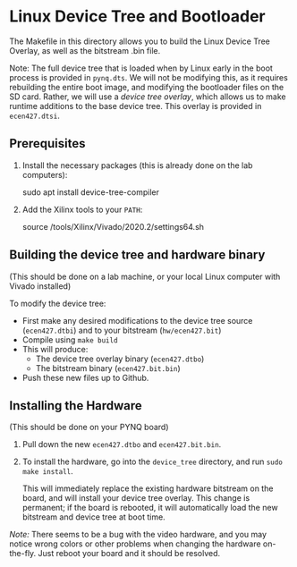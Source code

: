 # Linux Device Tree and Bootloader

The Makefile in this directory allows you to build the Linux Device Tree Overlay, as well as the bitstream .bin file. 

Note: The full device tree that is loaded when by Linux early in the boot process is provided in `pynq.dts`.  We will not be modifying this, as it requires rebuilding the entire boot image, and modifying the bootloader files on the SD card.  Rather, we will use a *device tree overlay*, which allows us to make runtime additions to the base device tree.  This overlay is provided in `ecen427.dtsi`.

## Prerequisites
  1. Install the necessary packages (this is already done on the lab computers):

      sudo apt install device-tree-compiler 

  2. Add the Xilinx tools to your ``PATH``:

	    source /tools/Xilinx/Vivado/2020.2/settings64.sh


## Building the device tree and hardware binary

(This should be done on a lab machine, or your local Linux computer with Vivado installed)

To modify the device tree: 
  * First make any desired modifications to the device tree source (`ecen427.dtbi`) and to your bitstream (`hw/ecen427.bit`)
  * Compile using ``make build``
  * This will produce:
      * The device tree overlay binary (`ecen427.dtbo`) 
      * The bitstream binary (`ecen427.bit.bin`)
  * Push these new files up to Github.


## Installing the Hardware

(This should be done on your PYNQ board)

1. Pull down the new `ecen427.dtbo` and `ecen427.bit.bin`.

1. To install the hardware, go into the `device_tree` directory, and run `sudo make install`.

	This will immediately replace the existing hardware bitstream on the board, and will install your device tree overlay.  This change is permanent; if the board is rebooted, it will automatically load the new bitstream and device tree at boot time.

*Note:* There seems to be a bug with the video hardware, and you may notice wrong colors or other problems when changing the hardware on-the-fly.  Just reboot your board and it should be resolved.

